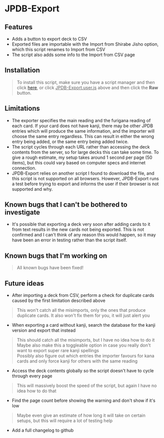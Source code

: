 # JPDB-Export

## Features
- Adds a button to export deck to CSV  
- Exported files are importable with the Import from Shirabe Jisho option, which this script renames to Import from CSV  
- The script also adds some info to the Import from CSV page

## Installation
> To install this script, make sure you have a script manager and then click [here](https://github.com/JaiWWW/JPDB-Export/raw/main/JPDB-Export.user.js), or click <ins>JPDB-Export.user.js</ins> above and then click the **Raw** button.

## Limitations
- The exporter specifies the main reading and the furigana reading of each card. If your card does not have kanji, there may be other JPDB entries which will produce the same information, and the importer will choose the same entry regardless. This can result in either the wrong entry being added, or the same entry being added twice.
- The script cycles through each URL rather than accessing the deck contents from the server, so for large decks this can take some time. To give a rough estimate, my setup takes around 1 second per page (50 items), but this could vary based on computer specs and internet connection.
- JPDB-Export relies on another script I found to download the file, and this script is not supported on all browsers. However, JPDB-Export runs a test before trying to export and informs the user if their browser is not supported and why.

## Known bugs that I can't be bothered to investigate
- It's possible that exporting a deck very soon after adding cards to it from text results in the new cards not being exported. This is not confirmed and I can't think of any reason this would happen, so it may have been an error in testing rather than the script itself.

## Known bugs that I'm working on
> All known bugs have been fixed!

## Future ideas
- After importing a deck from CSV, perform a check for duplicate cards caused by the first limitation described above
> This won't catch all the misimports, only the ones that produce duplicate cards. It also won't fix them for you, it will just alert you
- When exporting a card without kanji, search the database for the kanji version and export that instead
> This should catch all the misimports, but I have no idea how to do it  
> Maybe also make this a toggleable option in case you really don't want to export super rare kanji spellings  
> Possibly also figure out which entries the importer favours for kana cards and only force kanji for others with the same reading
- Access the deck contents globally so the script doesn't have to cycle through every page
> This will massively boost the speed of the script, but again I have no idea how to do that
- Find the page count before showing the warning and don't show if it's low
> Maybe even give an estimate of how long it will take on certain setups, but this will require a lot of testing help
- Add a full changelog to github
